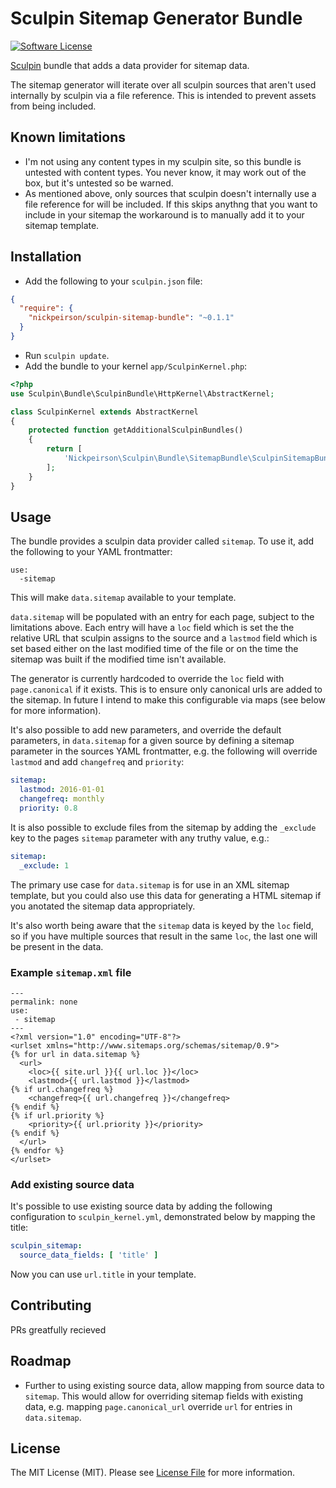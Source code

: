 # Sculpin Sitemap Generator Bundle

[![Software License](https://img.shields.io/badge/license-MIT-brightgreen.svg?style=flat-square)](LICENSE)

[Sculpin](http://sculpin.io) bundle that adds a data provider for sitemap data.

The sitemap generator will iterate over all sculpin sources that aren't used internally by sculpin via a file reference. This is intended to prevent assets from being included.

## Known limitations
* I'm not using any content types in my sculpin site, so this bundle is untested with content types. You never know, it may work out of the box, but it's untested so be warned.
* As mentioned above, only sources that sculpin doesn't internally use a file reference for will be included. If this skips anythng that you want to include in your sitemap the workaround is to manually add it to your sitemap template.

## Installation

* Add the following to your `sculpin.json` file:

```json
{
  "require": {
    "nickpeirson/sculpin-sitemap-bundle": "~0.1.1"
  }
}
```

* Run `sculpin update`.
* Add the bundle to your kernel `app/SculpinKernel.php`:

```php
<?php
use Sculpin\Bundle\SculpinBundle\HttpKernel\AbstractKernel;

class SculpinKernel extends AbstractKernel
{
    protected function getAdditionalSculpinBundles()
    {
        return [
            'Nickpeirson\Sculpin\Bundle\SitemapBundle\SculpinSitemapBundle'
        ];
    }
}
```

## Usage

The bundle provides a sculpin data provider called `sitemap`. To use it, add the following to your YAML frontmatter:
```
use:
  -sitemap
```
This will make `data.sitemap` available to your template.

`data.sitemap` will be populated with an entry for each page, subject to the limitations above. Each entry will have a `loc` field which is set the the relative URL that sculpin assigns to the source and a `lastmod` field which is set based either on the last modified time of the file or on the time the sitemap was built if the modified time isn't available.

The generator is currently hardcoded to override the `loc` field with `page.canonical` if it exists. This is to ensure only canonical urls are added to the sitemap. In future I intend to make this configurable via maps (see below for more information).
 
It's also possible to add new parameters, and override the default parameters, in `data.sitemap` for a given source by defining a sitemap parameter in the sources YAML frontmatter, e.g. the following will override `lastmod` and add `changefreq` and `priority`:
```yaml
sitemap:
  lastmod: 2016-01-01 
  changefreq: monthly
  priority: 0.8
```

It is also possible to exclude files from the sitemap by adding the `_exclude` key to the pages `sitemap` parameter with any truthy value, e.g.:
```yaml
sitemap:
  _exclude: 1
```
The primary use case for `data.sitemap` is for use in an XML sitemap template, but you could also use this data for generating a HTML sitemap if you anotated the sitemap data appropriately.

It's also worth being aware that the `sitemap` data is keyed by the `loc` field, so if you have multiple sources that result in the same `loc`, the last one will be present in the data.

### Example `sitemap.xml` file

    ---
    permalink: none
    use:
     - sitemap
    ---
    <?xml version="1.0" encoding="UTF-8"?>
    <urlset xmlns="http://www.sitemaps.org/schemas/sitemap/0.9">
    {% for url in data.sitemap %}
      <url>
        <loc>{{ site.url }}{{ url.loc }}</loc>
        <lastmod>{{ url.lastmod }}</lastmod>
    {% if url.changefreq %}
        <changefreq>{{ url.changefreq }}</changefreq>
    {% endif %}
    {% if url.priority %}
        <priority>{{ url.priority }}</priority>
    {% endif %}
      </url>
    {% endfor %}
    </urlset>

### Add existing source data
It's possible to use existing source data by adding the following configuration to `sculpin_kernel.yml`, demonstrated below by mapping the title:
```yaml
sculpin_sitemap:
  source_data_fields: [ 'title' ]
```
Now you can use `url.title` in your template.

## Contributing

PRs greatfully recieved

## Roadmap

* Further to using existing source data, allow mapping from source data to `sitemap`. This would allow for overriding sitemap fields with existing data, e.g. mapping `page.canonical_url`  override `url` for entries in `data.sitemap`.

## License

The MIT License (MIT). Please see [License File](LICENSE) for more information.
